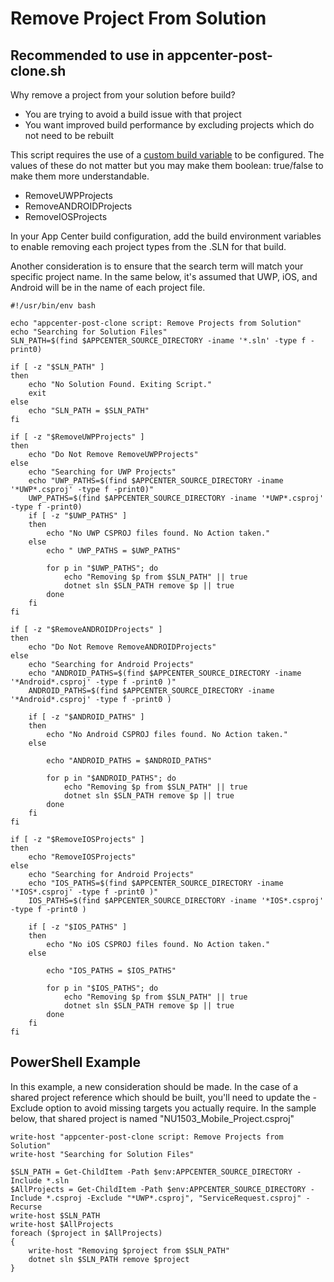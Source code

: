 # Remove Project From Solution
## Recommended to use in appcenter-post-clone.sh

Why remove a project from your solution before build?
* You are trying to avoid a build issue with that project
* You want improved build performance by excluding projects which do not need to be rebuilt

This script requires the use of a [custom build variable](https://docs.microsoft.com/en-us/appcenter/build/custom/variables/) to be configured. The values of these do not matter but you may make them boolean: true/false to make them more understandable. 

* RemoveUWPProjects
* RemoveANDROIDProjects
* RemoveIOSProjects

In your App Center build configuration, add the build environment variables to enable removing each project types from the .SLN for that build.

Another consideration is to ensure that the search term will match your specific project name. In the same below, it's assumed that UWP, iOS, and Android will be in the name of each project file. 

    #!/usr/bin/env bash

    echo "appcenter-post-clone script: Remove Projects from Solution"
    echo "Searching for Solution Files"
    SLN_PATH=$(find $APPCENTER_SOURCE_DIRECTORY -iname '*.sln' -type f -print0)    

    if [ -z "$SLN_PATH" ]
    then 
        echo "No Solution Found. Exiting Script."
        exit 
    else
        echo "SLN_PATH = $SLN_PATH"
    fi

    if [ -z "$RemoveUWPProjects" ]
    then 
        echo "Do Not Remove RemoveUWPProjects"
    else
        echo "Searching for UWP Projects"
        echo "UWP_PATHS=$(find $APPCENTER_SOURCE_DIRECTORY -iname '*UWP*.csproj' -type f -print0)"
        UWP_PATHS=$(find $APPCENTER_SOURCE_DIRECTORY -iname '*UWP*.csproj' -type f -print0)
        if [ -z "$UWP_PATHS" ]
        then 
            echo "No UWP CSPROJ files found. No Action taken."
        else
            echo " UWP_PATHS = $UWP_PATHS"

            for p in "$UWP_PATHS"; do
                echo "Removing $p from $SLN_PATH" || true
                dotnet sln $SLN_PATH remove $p || true
            done
        fi
    fi

    if [ -z "$RemoveANDROIDProjects" ]
    then 
        echo "Do Not Remove RemoveANDROIDProjects"
    else
        echo "Searching for Android Projects"
        echo "ANDROID_PATHS=$(find $APPCENTER_SOURCE_DIRECTORY -iname '*Android*.csproj' -type f -print0 )"
        ANDROID_PATHS=$(find $APPCENTER_SOURCE_DIRECTORY -iname '*Android*.csproj' -type f -print0 )

        if [ -z "$ANDROID_PATHS" ]
        then
            echo "No Android CSPROJ files found. No Action taken."
        else

            echo "ANDROID_PATHS = $ANDROID_PATHS"

            for p in "$ANDROID_PATHS"; do
                echo "Removing $p from $SLN_PATH" || true
                dotnet sln $SLN_PATH remove $p || true
            done
        fi
    fi

    if [ -z "$RemoveIOSProjects" ]
    then 
        echo "RemoveIOSProjects"
    else
        echo "Searching for Android Projects"
        echo "IOS_PATHS=$(find $APPCENTER_SOURCE_DIRECTORY -iname '*IOS*.csproj' -type f -print0 )"
        IOS_PATHS=$(find $APPCENTER_SOURCE_DIRECTORY -iname '*IOS*.csproj' -type f -print0 )

        if [ -z "$IOS_PATHS" ]
        then
            echo "No iOS CSPROJ files found. No Action taken."
        else

            echo "IOS_PATHS = $IOS_PATHS"

            for p in "$IOS_PATHS"; do
                echo "Removing $p from $SLN_PATH" || true
                dotnet sln $SLN_PATH remove $p || true
            done   
        fi 
    fi



## PowerShell Example
In this example, a new consideration should be made. In the case of a shared project reference which should be built, you'll need to update the -Exclude option to avoid missing targets you actually require. In the sample below, that shared project is named "NU1503_Mobile_Project.csproj"

    write-host "appcenter-post-clone script: Remove Projects from Solution"
    write-host "Searching for Solution Files"

    $SLN_PATH = Get-ChildItem -Path $env:APPCENTER_SOURCE_DIRECTORY -Include *.sln 
    $AllProjects = Get-ChildItem -Path $env:APPCENTER_SOURCE_DIRECTORY -Include *.csproj -Exclude "*UWP*.csproj", "ServiceRequest.csproj" -Recurse
    write-host $SLN_PATH
    write-host $AllProjects
    foreach ($project in $AllProjects)
    {
        write-host "Removing $project from $SLN_PATH"
        dotnet sln $SLN_PATH remove $project
    }
